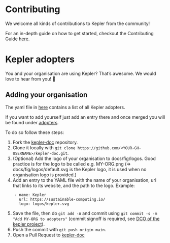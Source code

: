 # Contributing

We welcome all kinds of contributions to Kepler from the community!

For an in-depth guide on how to get started, checkout the Contributing Guide [here](https://github.com/sustainable-computing-io/kepler/blob/main/CONTRIBUTING.md).

# Kepler adopters

You and your organisation are using Kepler? That’s awesome. We would love to hear from you! 💚

## Adding your organisation

The yaml file in [here](https://github.com/sustainable-computing-io/kepler-doc/tree/main/data/adopters.yaml) contains a list of all Kepler adopters.

If you want to add yourself just add an entry there and once merged you will be found under [adopters](https://sustainable-computing.io/project/adopters/).

To do so follow these steps:

1. Fork the [kepler-doc](https://github.com/sustainable-computing-io/kepler-doc) repository.
2. Clone it locally with `git clone https://github.com/<YOUR-GH-USERNAME>/kepler-doc.git`.
3. (Optional) Add the logo of your organisation to docs/fig/logos. Good practice is for the logo to be called e.g. MY-ORG.png (=> docs/fig/logos/default.svg is the Kepler logo, it is used when no organisation logo is provided.)
4. Add an entry to the YAML file with the name of your organisation, url that links to its website, and the path to the logo. Example:
```
    - name: Kepler
      url: https://sustainable-computing.io/
      logo: logos/kepler.svg
```
5. Save the file, then do `git add -A` and commit using `git commit -s -m "Add MY-ORG to adopters"` (commit signoff is required, see [DCO of the kepler project](https://github.com/sustainable-computing-io/kepler/blob/main/DCO)).
6. Push the commit with `git push origin main`.
7. Open a Pull Request to [kepler-doc](https://github.com/sustainable-computing-io/kepler-doc)